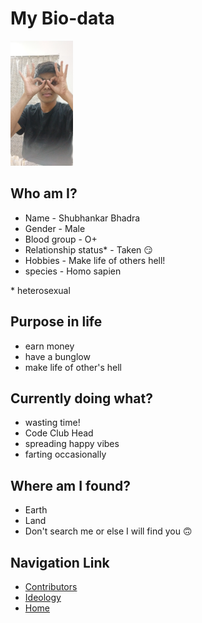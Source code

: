 # My Bio-data

<img src="../Images/shubhankar_2.jpg"  height="200">


## Who am I?
- Name - Shubhankar Bhadra
- Gender - Male
- Blood group - O+
- Relationship status* - Taken 😏
- Hobbies - Make life of others hell!
- species - Homo sapien

\* heterosexual

## Purpose in life

- earn money
- have a bunglow
- make life of other's hell

## Currently doing what?

- wasting time!
- Code Club Head
- spreading happy vibes
- farting occasionally

## Where am I found?
- Earth
- Land
- Don't search me or else I will find you 🙃

## Navigation Link
- [Contributors](../Contributors)
- [Ideology](../Ideology)
- [Home](../README.md)